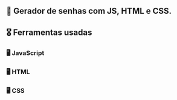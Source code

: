 ## 🏅 Gerador de senhas com JS, HTML e CSS.

## 🎖️ Ferramentas usadas
### 🖥️ JavaScript 
### 🖥️ HTML 
### 🖥️ CSS  
